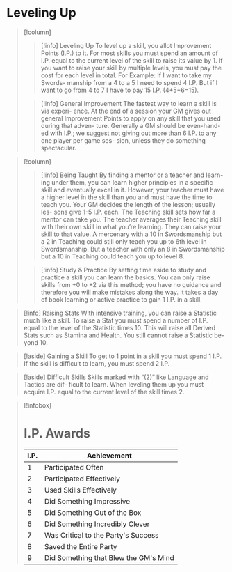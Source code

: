 # Leveling Up
> [!column]
>> [!info] Leveling Up
>>To level up a skill, you allot Improvement Points (I.P.) to it. For most skills you must spend an amount of I.P. equal to the current level of the skill to raise its value by 1. If you want to raise your skill by multiple levels, you must pay the cost for each level in total. For Example: If I want to take my Swords- manship from a 4 to a 5 I need to spend 4 I.P. But if I want to go from 4 to 7 I have to pay 15 I.P. (4+5+6=15).
>
>> [!info] General Improvement
>> The fastest way to learn a skill is via experi- ence. At the end of a session your GM gives out general Improvement Points to apply on any skill that you used during that adven- ture. Generally a GM should be even-hand- ed with I.P.; we suggest not giving out more than 6 I.P. to any one player per game ses- sion, unless they do something spectacular.

>[!column]
>>[!info] Being Taught
>>By finding a mentor or a teacher and learn- ing under them, you can learn higher principles in a specific skill and eventually excel in it. However, your teacher must have a higher level in the skill than you and must have the time to teach you. Your GM decides the length of the lesson; usually les- sons give 1-5 I.P. each. The Teaching skill sets how far a mentor can take you. The teacher averages their Teaching skill with their own skill in what you’re learning. They can raise your skill to that value. A mercenary with a 10 in Swordsmanship but a 2 in Teaching could still only teach you up to 6th level in Swordsmanship. But a teacher with only an 8 in Swordsmanship but a 10 in Teaching could teach you up to level 8.
>
>>[!info] Study & Practice
>>By setting time aside to study and practice a skill you can learn the basics. You can only raise skills from +0 to +2 via this method; you have no guidance and therefore you will make mistakes along the way. It takes a day of book learning or active practice to gain 1 I.P. in a skill.

>[!info] Raising Stats
>With intensive training, you can raise a Statistic much like a skill. To raise a Stat you must spend a number of I.P. equal to the level of the Statistic times 10. This will raise all Derived Stats such as Stamina and Health. You still cannot raise a Statistic be- yond 10.

>[!aside] 
>Gaining a Skill
To get to 1 point in a skill you must spend 1 I.P. If the skill is difficult to learn, you must spend 2 I.P.

>[!aside]
>Difficult Skills
Skills marked with “(2)” like Language and Tactics are dif- ficult to learn. When leveling them up you must acquire I.P. equal to the current level of the skill times 2.

>[!infobox]
> # I.P. Awards
>|I.P.|Achievement|
>|---|---|
>|1|Participated Often|
>|2|Participated Effectively|
>|3|Used Skills Effectively|
>|4|Did Something Impressive|
>|5|Did Something Out of the Box|
>|6|Did Something Incredibly Clever|
>|7|Was Critical to the Party's Success|
>|8|Saved the Entire Party|
>|9|Did Something that Blew the GM's Mind|
